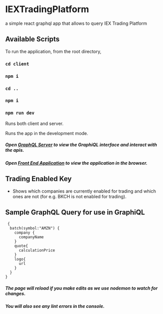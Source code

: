 # IEXTradingPlatform

a simple react graphql app that allows to query IEX Trading Platform

## Available Scripts

To run the application, from the root directory,

### `cd client`

### `npm i`

### `cd ..`

### `npm i`

### `npm run dev`

Runs both client and server.

Runs the app in the development mode.

##### Open [GraphQL Server](http://localhost:5000/graphql) to view the GraphiQL interface and interact with the apis.

##### Open [Front End Application](http://localhost:3000) to view the application in the browser.

## Trading Enabled Key

- Shows which companies are currently enabled for trading and which ones are not (for e.g. BKCH is not enabled for trading).

## Sample GraphQL Query for use in GraphiQL

```
 {
  batch(symbol:"AMZN") {
    company {
      companyName
    }
    quote{
      calculationPrice
    }
    logo{
      url
    }
  }
}
```

##### The page will reload if you make edits as we use nodemon to watch for changes.

##### You will also see any lint errors in the console.
